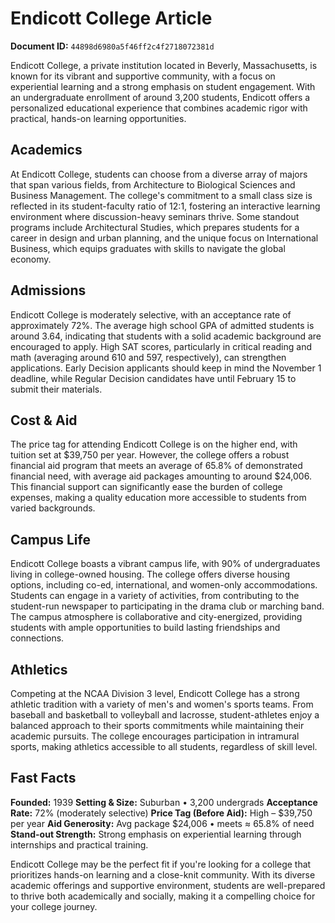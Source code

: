 # Endicott College Article

**Document ID:** `44898d6980a5f46ff2c4f2718072381d`

Endicott College, a private institution located in Beverly, Massachusetts, is known for its vibrant and supportive community, with a focus on experiential learning and a strong emphasis on student engagement. With an undergraduate enrollment of around 3,200 students, Endicott offers a personalized educational experience that combines academic rigor with practical, hands-on learning opportunities.

## Academics
At Endicott College, students can choose from a diverse array of majors that span various fields, from Architecture to Biological Sciences and Business Management. The college's commitment to a small class size is reflected in its student-faculty ratio of 12:1, fostering an interactive learning environment where discussion-heavy seminars thrive. Some standout programs include Architectural Studies, which prepares students for a career in design and urban planning, and the unique focus on International Business, which equips graduates with skills to navigate the global economy.

## Admissions
Endicott College is moderately selective, with an acceptance rate of approximately 72%. The average high school GPA of admitted students is around 3.64, indicating that students with a solid academic background are encouraged to apply. High SAT scores, particularly in critical reading and math (averaging around 610 and 597, respectively), can strengthen applications. Early Decision applicants should keep in mind the November 1 deadline, while Regular Decision candidates have until February 15 to submit their materials.

## Cost & Aid
The price tag for attending Endicott College is on the higher end, with tuition set at $39,750 per year. However, the college offers a robust financial aid program that meets an average of 65.8% of demonstrated financial need, with average aid packages amounting to around $24,006. This financial support can significantly ease the burden of college expenses, making a quality education more accessible to students from varied backgrounds.

## Campus Life
Endicott College boasts a vibrant campus life, with 90% of undergraduates living in college-owned housing. The college offers diverse housing options, including co-ed, international, and women-only accommodations. Students can engage in a variety of activities, from contributing to the student-run newspaper to participating in the drama club or marching band. The campus atmosphere is collaborative and city-energized, providing students with ample opportunities to build lasting friendships and connections.

## Athletics
Competing at the NCAA Division 3 level, Endicott College has a strong athletic tradition with a variety of men's and women's sports teams. From baseball and basketball to volleyball and lacrosse, student-athletes enjoy a balanced approach to their sports commitments while maintaining their academic pursuits. The college encourages participation in intramural sports, making athletics accessible to all students, regardless of skill level.

## Fast Facts
**Founded:** 1939
**Setting & Size:** Suburban • 3,200 undergrads
**Acceptance Rate:** 72% (moderately selective)
**Price Tag (Before Aid):** High – $39,750 per year
**Aid Generosity:** Avg package $24,006 • meets ≈ 65.8% of need
**Stand-out Strength:** Strong emphasis on experiential learning through internships and practical training.

Endicott College may be the perfect fit if you're looking for a college that prioritizes hands-on learning and a close-knit community. With its diverse academic offerings and supportive environment, students are well-prepared to thrive both academically and socially, making it a compelling choice for your college journey.
